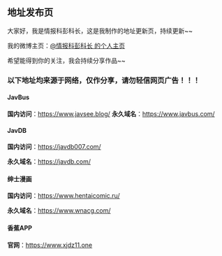 ## 地址发布页

大家好，我是情报科彭科长，这是我制作的地址更新页，持续更新~~

我的微博主页：[@情报科彭科长 的个人主页 ](https://weibo.com/u/6401253973)

希望能得到你的关注，我会持续分享作品~~

### 以下地址均来源于网络，仅作分享，请勿轻信网页广告！！！


#### JavBus

  **国内访问**：https://www.javsee.blog/
  **永久域名**：https://www.javbus.com/


#### JavDB

  **国内访问**：https://javdb007.com/

  **永久域名**：https://javdb.com/


#### 绅士漫画

  **国内访问**：https://www.hentaicomic.ru/

  **永久域名**：https://www.wnacg.com/


#### 香蕉APP
  **官网**：https://www.xjdz11.one
  



